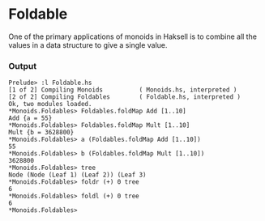 # Foldable
One of the primary applications of monoids in Haksell is to combine all the values in a data structure to give a single value. 

### Output
```
Prelude> :l Foldable.hs
[1 of 2] Compiling Monoids          ( Monoids.hs, interpreted )
[2 of 2] Compiling Foldables        ( Foldable.hs, interpreted )
Ok, two modules loaded.
*Monoids.Foldables> Foldables.foldMap Add [1..10]
Add {a = 55}
*Monoids.Foldables> Foldables.foldMap Mult [1..10]
Mult {b = 3628800}
*Monoids.Foldables> a (Foldables.foldMap Add [1..10])
55
*Monoids.Foldables> b (Foldables.foldMap Mult [1..10])
3628800
*Monoids.Foldables> tree
Node (Node (Leaf 1) (Leaf 2)) (Leaf 3)
*Monoids.Foldables> foldr (+) 0 tree
6
*Monoids.Foldables> foldl (+) 0 tree
6
*Monoids.Foldables>  
```
